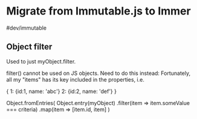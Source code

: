 # Migrate from Immutable.js to Immer
#dev/immutable

## Object filter
Used to just myObject.filter.

filter() cannot be used on JS objects. Need to do this instead:
Fortunately, all my "items" has its key included in the properties, i.e. 

{
	1: {id:1, name: 'abc'}
	2: {id:2, name: 'def'}
}

Object.fromEntries(
	Object.entry(myObject)
		.filter(item => item.someValue === criteria)
		.map(item => [item.id, item]
)